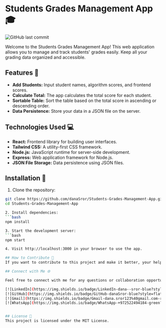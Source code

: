 # Students Grades Management App 🎓

![GitHub last commit](https://img.shields.io/github/last-commit/danaSror/Students-Grades-Management-App?style=flat-square)

Welcome to the Students Grades Management App! This web application allows you to manage and track students' grades easily. Keep all your grading data organized and accessible.

## Features 🚀

- **Add Students:** Input student names, algorithm scores, and frontend scores.
- **Calculate Total:** The app calculates the total score for each student.
- **Sortable Table:** Sort the table based on the total score in ascending or descending order.
- **Data Persistence:** Store your data in a JSON file on the server.

## Technologies Used 💻

- **React:** Frontend library for building user interfaces.
- **Tailwind CSS:** A utility-first CSS framework.
- **Node.js:** JavaScript runtime for server-side development.
- **Express:** Web application framework for Node.js.
- **JSON File Storage:** Data persistence using JSON files.

## Installation 🔧

1. Clone the repository:

```bash
git clone https://github.com/danaSror/Students-Grades-Management-App.git
cd Students-Grades-Management-App

2. Install dependencies:
```bash
npm install

3. Start the development server:
```bash
npm start

4. Visit http://localhost:3000 in your browser to use the app.

## How to Contribute 🤝
If you want to contribute to this project and make it better, your help is very welcome. Open an issue or submit a pull request to contribute.

## Connect with Me 🌐

Feel free to connect with me for any questions or collaboration opportunities!

[![LinkedIn](https://img.shields.io/badge/LinkedIn-dana--sror-blue?style=flat-square&logo=linkedin)](https://www.linkedin.com/in/dana-sror/)
[![GitHub](https://img.shields.io/badge/GitHub-danaSror-blue?style=flat-square&logo=github)](https://github.com/danaSror)
[![Gmail](https://img.shields.io/badge/Gmail-dana.sror123%40gmail.com-red?style=flat-square&logo=gmail)](mailto:dana.sror123@gmail.com)
[![WhatsApp](https://img.shields.io/badge/WhatsApp-+972522494184-green?style=flat-square&logo=whatsapp)](https://wa.me/972522494184)


## License 📝
This project is licensed under the MIT License.

